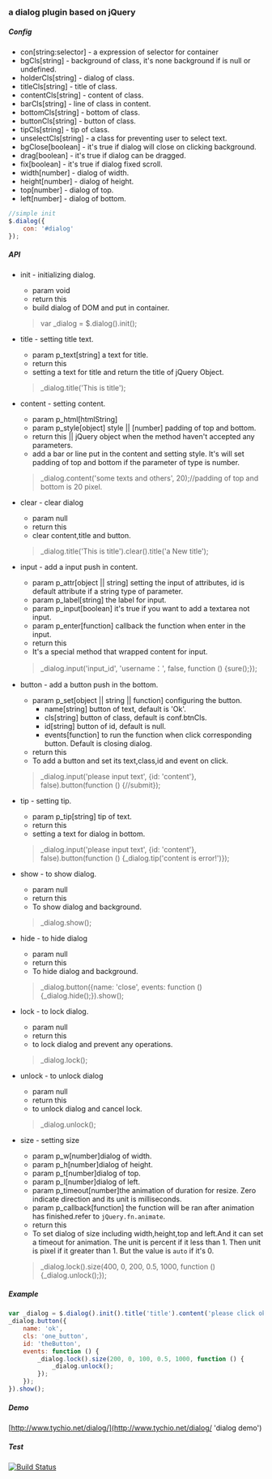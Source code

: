 ### a dialog plugin based on jQuery ###

##### Config #####

- con[string:selector] - a expression of selector for container
- bgCls[string] - background of class, it's none background if is null or undefined.
- holderCls[string] - dialog of class.
- titleCls[string] - title of class.
- contentCls[string] - content of class.
- barCls[string] - line of class in content.
- bottomCls[string] - bottom of class.
- buttonCls[string] - button of class.
- tipCls[string] - tip of class.
- unselectCls[string] - a class for preventing user to select text.
- bgClose[boolean] - it's true if dialog will close on clicking background.
- drag[boolean] - it's true if dialog can be dragged.
- fix[boolean] - it's true if dialog fixed scroll.
- width[number] - dialog of width.
- height[number] - dialog of height.
- top[number] - dialog of top.
- left[number] - dialog of bottom.

```js
//simple init
$.dialog({
	con: '#dialog'
});
```

##### API #####

- init - initializing dialog.
	- param void
	- return this
	- build dialog of DOM and put in container.

	>var _dialog = $.dialog().init();

- title - setting title text.
	- param p_text[string] a text for title.
	- return this
	- setting a text for title and return the title of jQuery Object.

	>_dialog.title('This is title');

- content - setting content.
	- param p_html[htmlString]
	- param p_style[object] style || [number] padding of top and bottom.
	- return this || jQuery object when the method haven't accepted any parameters.
	- add a bar or line put in the content and setting style. It's will set padding of top and bottom if the parameter of type is number.

	>_dialog.content('some texts and others', 20);//padding of top and bottom is 20 pixel.

- clear - clear dialog
	- param null
	- return this
	- clear content,title and button.

	>_dialog.title('This is title').clear().title('a New title');

- input - add a input push in content.
	- param p_attr[object || string] setting the input of attributes, id is default attribute if a string type of parameter.
	- param p_label[string] the label for input.
	- param p_input[boolean] it's true if you want to add a textarea not input.
	- param p_enter[function] callback the function when enter in the input.
	- return this
	- It's a special method that wrapped content for input.

	>_dialog.input('input_id', 'username：', false, function () {sure();});

- button - add a button push in the bottom.
	- param p_set[object || string || function] configuring the button.
		- name[string] button of text, default is 'Ok'.
		- cls[string] button of class, default is conf.btnCls.
		- id[string] button of id, default is null.
		- events[function] to run the function when click corresponding button. Default is closing dialog.
	- return this
	- To add a button and set its text,class,id and event on click.

	>_dialog.input('please input text', {id: 'content'}, false).button(function () {//submit});

- tip - setting tip.
	- param p_tip[string] tip of text.
	- return this
	- setting a text for dialog in bottom.
	
	>_dialog.input('please input text', {id: 'content'}, false).button(function () {_dialog.tip('content is error!')});

- show - to show dialog.
	- param null
	- return this
	- To show dialog and background.

	>_dialog.show();

- hide - to hide dialog
	- param null
	- return this
	- To hide dialog and background.

	>_dialog.button({name: 'close', events: function () {_dialog.hide();}).show();

- lock - to lock dialog.
	- param null
	- return this
	- to lock dialog and prevent any operations.

	>_dialog.lock();

- unlock - to unlock dialog
	- param null
	- return this
	- to unlock dialog and cancel lock.

	>_dialog.unlock();

- size - setting size
	- param p_w[number]dialog of width.
	- param p_h[number]dialog of height.
	- param p_t[number]dialog of top.
	- param p_l[number]dialog of left.
	- param p_timeout[number]the animation of duration for resize. Zero indicate direction and its unit is milliseconds.
	- param p_callback[function] the function will be ran after animation has finished.refer to `jQuery.fn.animate`.
	- return this
	- To set dialog of size including width,height,top and left.And it can set a timeout for animation. The unit is percent if it less than 1. Then unit is pixel if it greater than 1. But the value is `auto` if it's 0. 

	>_dialog.lock().size(400, 0, 200, 0.5, 1000, function () {_dialog.unlock();});

##### Example #####

```js
var _dialog = $.dialog().init().title('title').content('please click ok');
_dialog.button({
	name: 'ok',
	cls: 'one_button',
	id: 'theButton',
	events: function () {
		_dialog.lock().size(200, 0, 100, 0.5, 1000, function () {
			_dialog.unlock();
		});
	});
}).show();
```

##### Demo #####

[http://www.tychio.net/dialog/](http://www.tychio.net/dialog/ 'dialog demo')

##### Test #####

[![Build Status](https://travis-ci.org/tychio/dialog.png?branch=master)](https://travis-ci.org/tychio/dialog)
